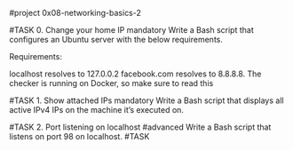 #project 0x08-networking-basics-2

#TASK 0. Change your home IP mandatory Write a Bash script that configures an Ubuntu server with the below requirements.

Requirements:

localhost resolves to 127.0.0.2 facebook.com resolves to 8.8.8.8. The checker is running on Docker, so make sure to read this

#TASK 1. Show attached IPs mandatory Write a Bash script that displays all active IPv4 IPs on the machine it’s executed on.

#TASK 2. Port listening on localhost #advanced Write a Bash script that listens on port 98 on localhost. #TASK
